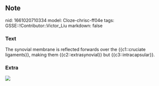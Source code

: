 ## Note
nid: 1661020710334
model: Cloze-chrisc-ff04e
tags: GSSE::!Contributor::Victor_Liu
markdown: false

### Text
The synovial membrane is reflected forwards over the {{c1::cruciate ligaments}}, making them {{c2::extrasynovial}} but {{c3::intracapsular}}.

### Extra
<img src="paste-ff74a34e45310aa35a73f9ee6254bd68f13242a4.jpg">
